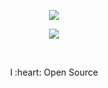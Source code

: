 <p align="center">
  <a href="https://github.com/anuraghazra/github-readme-stats"><img src="https://github-readme-stats.vercel.app/api?username=ErikEJ&count_private=true&theme=dark&include_all_commits=true&show_icons=true"></a>
</p>
<p align="center">
  <a href="https://twitter.com/CasperGN"><img src="https://img.shields.io/twitter/follow/ErikEJ"></a>
</p>
<p></br></p>
<p align="center">
  I :heart: Open Source
</p>
